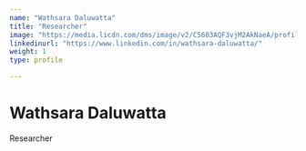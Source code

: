 ```yaml
---
name: "Wathsara Daluwatta"
title: "Researcher"
image: "https://media.licdn.com/dms/image/v2/C5603AQF3vjM2AkNaeA/profile-displayphoto-shrink_400_400/profile-displayphoto-shrink_400_400/0/1616673192456?e=1746057600&v=beta&t=5lpCZO4aJdhvERKsyFu2nTrFzOAlhRP6ydVIgdqDVYw"
linkedinurl: "https://www.linkedin.com/in/wathsara-daluwatta/"
weight: 1
type: profile

---
```

# Wathsara Daluwatta
Researcher
